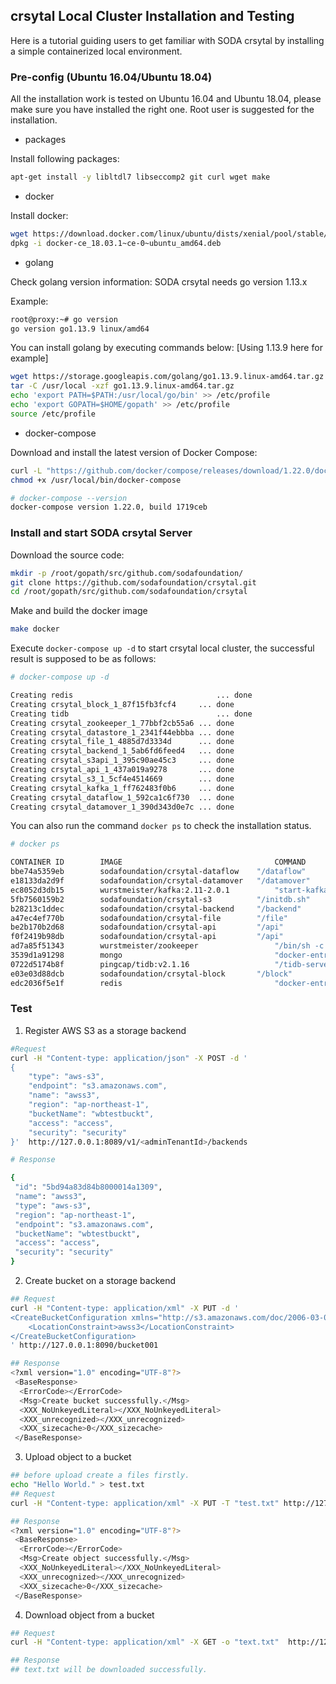 ## crsytal Local Cluster Installation and Testing
Here is a tutorial guiding users to get familiar with SODA crsytal by installing a simple containerized local environment.

### Pre-config (Ubuntu 16.04/Ubuntu 18.04)
All the installation work is tested on Ubuntu 16.04 and Ubuntu 18.04, please make sure you have installed the right one. Root user is suggested for the installation.

* packages

Install following packages:
```bash
apt-get install -y libltdl7 libseccomp2 git curl wget make
```

* docker

Install docker:
```bash
wget https://download.docker.com/linux/ubuntu/dists/xenial/pool/stable/amd64/docker-ce_18.03.1~ce-0~ubuntu_amd64.deb
dpkg -i docker-ce_18.03.1~ce-0~ubuntu_amd64.deb 
```
* golang

Check golang version information:
SODA crsytal needs go version 1.13.x

Example:
```bash
root@proxy:~# go version
go version go1.13.9 linux/amd64
```
You can install golang by executing commands below:
[Using 1.13.9 here for example]
```bash
wget https://storage.googleapis.com/golang/go1.13.9.linux-amd64.tar.gz
tar -C /usr/local -xzf go1.13.9.linux-amd64.tar.gz
echo 'export PATH=$PATH:/usr/local/go/bin' >> /etc/profile
echo 'export GOPATH=$HOME/gopath' >> /etc/profile
source /etc/profile
```
* docker-compose

Download and install the latest version of Docker Compose:
```bash
curl -L "https://github.com/docker/compose/releases/download/1.22.0/docker-compose-$(uname -s)-$(uname -m)" -o /usr/local/bin/docker-compose
chmod +x /usr/local/bin/docker-compose

# docker-compose --version
docker-compose version 1.22.0, build 1719ceb
```

### Install and start SODA crsytal Server
Download the source code:
```bash
mkdir -p /root/gopath/src/github.com/sodafoundation/
git clone https://github.com/sodafoundation/crsytal.git
cd /root/gopath/src/github.com/sodafoundation/crsytal
```

Make and build the docker image
```bash
make docker
```

Execute `docker-compose up -d` to start crsytal local cluster, the successful result is supposed to be as follows: 
```bash
# docker-compose up -d

Creating redis                                ... done
Creating crsytal_block_1_87f15fb3fcf4     ... done
Creating tidb                                 ... done
Creating crsytal_zookeeper_1_77bbf2cb55a6 ... done
Creating crsytal_datastore_1_2341f44ebbba ... done
Creating crsytal_file_1_4885d7d3334d      ... done
Creating crsytal_backend_1_5ab6fd6feed4   ... done
Creating crsytal_s3api_1_395c90ae45c3     ... done
Creating crsytal_api_1_437a019a9278       ... done
Creating crsytal_s3_1_5cf4e4514669        ... done
Creating crsytal_kafka_1_ff762483f0b6     ... done
Creating crsytal_dataflow_1_592ca1c6f730  ... done
Creating crsytal_datamover_1_390d343d0e7c ... done
```

You can also run the command `docker ps` to check the installation status.
```bash
# docker ps

CONTAINER ID        IMAGE                                  COMMAND                  CREATED             STATUS              PORTS                                                NAMES
bbe74a5359eb        sodafoundation/crsytal-dataflow    "/dataflow"              40 seconds ago      Up 39 seconds                                                            crsytal_dataflow_1_8ce4de44c4a7
e18133da2d9f        sodafoundation/crsytal-datamover   "/datamover"             40 seconds ago      Up 39 seconds                                                            crsytal_datamover_1_1ae5af80e61f
ec8052d3db15        wurstmeister/kafka:2.11-2.0.1          "start-kafka.sh"         41 seconds ago      Up 39 seconds       0.0.0.0:9092->9092/tcp                               crsytal_kafka_1_74c5e392fd7d
5fb7560159b2        sodafoundation/crsytal-s3          "/initdb.sh"             41 seconds ago      Up 40 seconds                                                            crsytal_s3_1_59cd2512722b
b28213c1ddec        sodafoundation/crsytal-backend     "/backend"               42 seconds ago      Up 39 seconds                                                            crsytal_backend_1_a67a449c92a5
a47ec4ef770b        sodafoundation/crsytal-file        "/file"                  42 seconds ago      Up 40 seconds                                                            crsytal_file_1_cd84c1c9dad3
be2b170b2d68        sodafoundation/crsytal-api         "/api"                   42 seconds ago      Up 41 seconds       0.0.0.0:8090->8090/tcp                               crsytal_s3api_1_4698613dfd2e
f0f2419b98db        sodafoundation/crsytal-api         "/api"                   42 seconds ago      Up 41 seconds       0.0.0.0:8089->8089/tcp                               crsytal_api_1_aacf7b9a5141
ad7a85f51343        wurstmeister/zookeeper                 "/bin/sh -c '/usr/sb…"   42 seconds ago      Up 41 seconds       22/tcp, 2888/tcp, 3888/tcp, 0.0.0.0:2181->2181/tcp   crsytal_zookeeper_1_68df196d327a
3539d1a91298        mongo                                  "docker-entrypoint.s…"   42 seconds ago      Up 41 seconds       0.0.0.0:27017->27017/tcp                             crsytal_datastore_1_a2f8fb0deb9d
0722d5174b8f        pingcap/tidb:v2.1.16                   "/tidb-server --stor…"   42 seconds ago      Up 41 seconds       0.0.0.0:4000->4000/tcp, 0.0.0.0:10080->10080/tcp     tidb
e03e03d88dcb        sodafoundation/crsytal-block       "/block"                 42 seconds ago      Up 40 seconds                                                            crsytal_block_1_7adafa5c5b8d
edc2036f5e1f        redis                                  "docker-entrypoint.s…"   42 seconds ago      Up 41 seconds       0.0.0.0:6379->6379/tcp                               redis
```

### Test

1. Register AWS S3 as a storage backend
```bash
#Request
curl -H "Content-type: application/json" -X POST -d '
{
    "type": "aws-s3", 
    "endpoint": "s3.amazonaws.com", 
    "name": "awss3", 
    "region": "ap-northeast-1", 
    "bucketName": "wbtestbuckt", 
    "access": "access", 
    "security": "security"
}'  http://127.0.0.1:8089/v1/<adminTenantId>/backends

# Response

{
 "id": "5bd94a83d84b8000014a1309",
 "name": "awss3",
 "type": "aws-s3",
 "region": "ap-northeast-1",
 "endpoint": "s3.amazonaws.com",
 "bucketName": "wbtestbuckt",
 "access": "access",
 "security": "security"
}
```

2. Create bucket on a storage backend
```bash
## Request
curl -H "Content-type: application/xml" -X PUT -d '
<CreateBucketConfiguration xmlns="http://s3.amazonaws.com/doc/2006-03-01/">
    <LocationConstraint>awss3</LocationConstraint>
</CreateBucketConfiguration>
' http://127.0.0.1:8090/bucket001

## Response
<?xml version="1.0" encoding="UTF-8"?>
 <BaseResponse>
  <ErrorCode></ErrorCode>
  <Msg>Create bucket successfully.</Msg>
  <XXX_NoUnkeyedLiteral></XXX_NoUnkeyedLiteral>
  <XXX_unrecognized></XXX_unrecognized>
  <XXX_sizecache>0</XXX_sizecache>
 </BaseResponse>
```

3. Upload object to a bucket
```bash
## before upload create a files firstly.
echo "Hello World." > test.txt
## Request
curl -H "Content-type: application/xml" -X PUT -T "test.txt" http://127.0.0.1:8090/bucket001/test.txt

## Response
<?xml version="1.0" encoding="UTF-8"?>
 <BaseResponse>
  <ErrorCode></ErrorCode>
  <Msg>Create object successfully.</Msg>
  <XXX_NoUnkeyedLiteral></XXX_NoUnkeyedLiteral>
  <XXX_unrecognized></XXX_unrecognized>
  <XXX_sizecache>0</XXX_sizecache>
 </BaseResponse>
```

4. Download object from a bucket
```bash
## Request
curl -H "Content-type: application/xml" -X GET -o "text.txt"  http://127.0.0.1:8090/bucket001/test.txt

## Response
## text.txt will be downloaded successfully.
```
